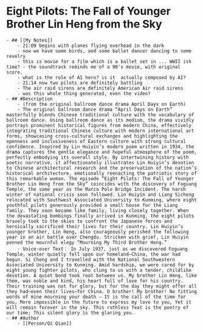 # Eight Pilots: The Fall of Younger Brother Lin Heng from the Sky
	- ## [[My Notes]]
		- 21:09 begins with planes flying overhead in the dark
		- now we have some birds, and some ballet dancer dancing to some revelry
		- this is movie for a film which is a ballet set in ... WWII ish time? - the soundtrack reminds me of a 90's movie, with original score.
		- what is the role of AI here? is it  actually composed by AI?
		- 21:14 now two pilots are definitely battling
		- The air raid sirens are definitely American Air raid sirens
		- was this whole thing generated, even the video?
	- ## #Description
		- (from the original ballroom dance drama April Days on Earth)
		- The original ballroom dance drama “April Days on Earth” masterfully blends Chinese traditional culture with the vocabulary of ballroom dance. Using ballroom dance as its medium, the drama vividly portrays prominent historical figures from modern China, effectively integrating traditional Chinese culture with modern international art forms, showcasing cross-cultural exchanges and highlighting the openness and inclusiveness of Eastern culture with strong cultural confidence. Inspired by Lin Huiyin’s modern poem written in 1934, the drama captures the gentle elegance and hopeful atmosphere of the poem, perfectly embodying its overall style. By intertwining history with poetic narrative, it affectionately illustrates Lin Huiyin’s devotion to Chinese architectural research and the preservation of the nation’s historical architecture, emotionally reenacting the patriotic story of this remarkable woman. The episode “Eight Pilots: The Fall of Younger Brother Lin Heng from the Sky” coincides with the discovery of Foguang Temple, the same year as the Marco Polo Bridge Incident. The harsh winter of national crisis soon followed. Lin Huiyin and Liang Sicheng relocated with Southwest Associated University to Kunming, where eight youthful pilots generously provided a small house for the Liang family. They soon became like family, living closely together. When the devastating bombings finally arrived in Kunming, the eight pilots bravely took to the skies to confront the Japanese forces and heroically sacrificed their lives for their country. Lin Huiyin’s younger brother, Lin Heng, also courageously perished the following year in an air battle over Chengdu. Stricken with grief, Lin Huiyin penned the mournful elegy “Mourning My Third Brother Heng.”
		- Voice-over Text： In July 1937, just as we discovered Foguang Temple, winter quietly fell upon our homeland—China, the war had begun. Si Cheng and I travelled with the National Southwestern Associated University to Kunming. Amid hardship, we were cared for by eight young fighter pilots, who clung to us with a tender, childlike devotion. A quiet bond took root between us. My brother Lin Heng, like them, was noble and kind, his heart full of love for his country. Their training was not for glory, but for the day they might offer all they had—even their lives—for China. O brother! My brother! No fitting words of mine mourning your death — It is the call of the time for you, More impossible in the future to express my love to you, Yet it will remain forever in the sky. This ruthless feat is the poetry of our time; This silent glory is the glaring you.
	- ## #Author
		- [[Person/Qi Qian]]